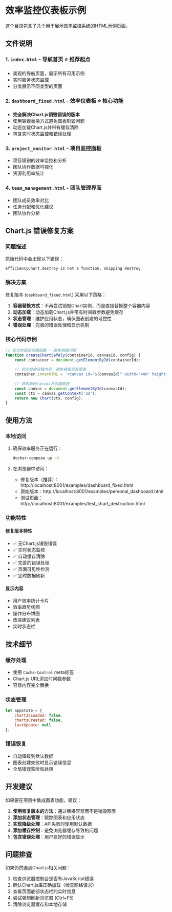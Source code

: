 # 效率监控仪表板示例

这个目录包含了几个用于展示效率监控系统的HTML示例页面。

## 文件说明

### 1. `index.html` - 导航首页 ⭐ 推荐起点
- 美观的导航页面，展示所有可用示例
- 实时服务状态监控
- 分类展示不同类型的页面

### 2. `dashboard_fixed.html` - 效率仪表板 ⭐ 核心功能
- **完全解决Chart.js销毁错误的版本**
- 使用容器替换方式避免图表销毁问题
- 动态加载Chart.js并带有缓存清除
- 包含实时状态监控和错误处理

### 3. `project_monitor.html` - 项目监控面板
- 项目级别的效率监控和分析
- 团队协作数据可视化
- 资源利用率统计

### 4. `team_management.html` - 团队管理界面
- 团队成员效率对比
- 任务分配和优化建议
- 团队协作分析

## Chart.js 错误修复方案

### 问题描述
原始代码中会出现以下错误：
```
efficiencyChart.destroy is not a function, skipping destroy
```

### 解决方案
修复版本 (`dashboard_fixed.html`) 采用以下策略：

1. **容器替换方式**：不再尝试销毁Chart实例，而是直接替换整个容器内容
2. **动态加载**：动态加载Chart.js并带有时间戳参数避免缓存
3. **状态管理**：维护应用状态，确保图表创建的可控性
4. **错误处理**：完善的错误处理和显示机制

### 核心代码示例
```javascript
// 安全的图表创建函数 - 避免销毁问题
function createChartSafely(containerId, canvasId, config) {
    const container = document.getElementById(containerId);
    
    // 完全替换容器内容，避免销毁现有图表
    container.innerHTML = `<canvas id="${canvasId}" width="400" height="200"></canvas>`;
    
    // 获取新的canvas并创建图表
    const canvas = document.getElementById(canvasId);
    const ctx = canvas.getContext('2d');
    return new Chart(ctx, config);
}
```

## 使用方法

### 本地访问
1. 确保效率服务正在运行：
   ```bash
   docker-compose up -d
   ```

2. 在浏览器中访问：
   - 修复版本（推荐）：http://localhost:8001/examples/dashboard_fixed.html
   - 原始版本：http://localhost:8001/examples/personal_dashboard.html
   - 测试页面：http://localhost:8001/examples/test_chart_destruction.html

### 功能特性

#### 修复版本特性
- ✅ 无Chart.js销毁错误
- ✅ 实时状态监控
- ✅ 自动缓存清除
- ✅ 完善的错误处理
- ✅ 页面可见性检测
- ✅ 定时数据刷新

#### 显示内容
- 用户效率统计卡片
- 效率趋势线图
- 操作分布饼图
- 改进建议列表
- 实时状态栏

## 技术细节

### 缓存处理
- 使用 `Cache-Control` meta标签
- Chart.js URL添加时间戳参数
- 容器内容完全替换

### 状态管理
```javascript
let appState = {
    chartJsLoaded: false,
    chartsCreated: false,
    lastUpdate: null
};
```

### 错误恢复
- 自动降级到默认数据
- 图表创建失败时显示错误信息
- 全局错误监听和处理

## 开发建议

如果要在项目中集成图表功能，建议：

1. **使用修复版本的方法**：通过替换容器而不是销毁图表
2. **添加状态管理**：跟踪图表和应用状态
3. **实现降级处理**：API失败时使用默认数据
4. **添加缓存控制**：避免浏览器缓存导致的问题
5. **包含错误处理**：用户友好的错误显示

## 问题排查

如果仍然遇到Chart.js相关问题：

1. 检查浏览器控制台是否有JavaScript错误
2. 确认Chart.js库正确加载（检查网络请求）
3. 查看页面底部状态栏的实时信息
4. 尝试强制刷新浏览器 (Ctrl+F5)
5. 清除浏览器缓存和本地存储 